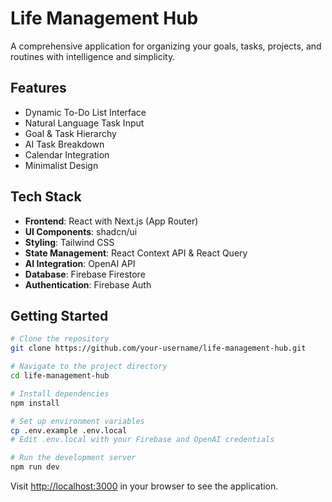 # Life Management Hub

A comprehensive application for organizing your goals, tasks, projects, and routines with intelligence and simplicity.

## Features

- Dynamic To-Do List Interface
- Natural Language Task Input
- Goal & Task Hierarchy
- AI Task Breakdown
- Calendar Integration
- Minimalist Design

## Tech Stack

- **Frontend**: React with Next.js (App Router)
- **UI Components**: shadcn/ui
- **Styling**: Tailwind CSS
- **State Management**: React Context API & React Query
- **AI Integration**: OpenAI API
- **Database**: Firebase Firestore
- **Authentication**: Firebase Auth

## Getting Started

```bash
# Clone the repository
git clone https://github.com/your-username/life-management-hub.git

# Navigate to the project directory
cd life-management-hub

# Install dependencies
npm install

# Set up environment variables
cp .env.example .env.local
# Edit .env.local with your Firebase and OpenAI credentials

# Run the development server
npm run dev
```

Visit [http://localhost:3000](http://localhost:3000) in your browser to see the application.
